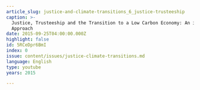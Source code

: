 ```yaml
---
article_slug: justice-and-climate-transitions_6_justice-trusteeship
caption: >-
  Justice, Trusteeship and the Transition to a Low Carbon Economy: An integrated
  Approach
date: 2015-09-25T04:00:00.000Z
highlight: false
id: 5RCeDpr6BmI
index: 0
issue: content/issues/justice-climate-transitions.md
language: English
type: youtube
years: 2015

---
```

